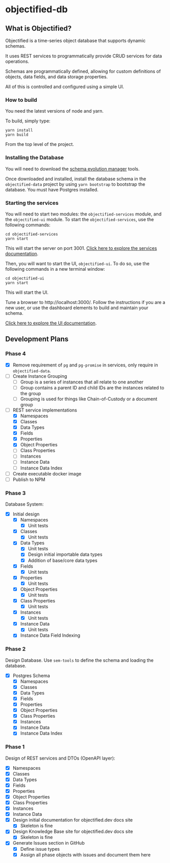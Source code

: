 # objectified-db

## What is Objectified?

Objectified is a time-series object database that supports dynamic schemas.

It uses REST services to programmatically provide CRUD services for 
data operations.

Schemas are programmatically defined, allowing for custom definitions of
objects, data fields, and data storage properties.

All of this is controlled and configured using a simple UI.

### How to build

You need the latest versions of node and yarn.

To build, simply type:

```shell
yarn install
yarn build
```

From the top level of the project.

### Installing the Database

You will need to download the [schema evolution manager](https://github.com/mbryzek/schema-evolution-manager)
tools.

Once downloaded and installed, install the database schema in the `objectified-data`
project by using `yarn bootstrap` to bootstrap the database.  You must have
Postgres installed.

### Starting the services

You will need to start two modules: the `objectified-services` module, and
the `objectified-ui` module.  To start the `objectified-services`, use
the following commands:

```shell
cd objectified-services
yarn start
```

This will start the server on port 3001.  [Click here to explore the
services documentation](objectified-services/README.md).

Then, you will want to start the UI, `objectified-ui`.  To do so, use the
following commands in a new terminal window:

```shell
cd objectified-ui
yarn start
```

This will start the UI.

Tune a browser to http://localhost:3000/.  Follow the instructions if you
are a new user, or use the dashboard elements to build and maintain your
schema.

[Click here to explore the UI documentation](objectified-ui/README.md).

## Development Plans

### Phase 4

- [x] Remove requirement of `pg` and `pg-promise` in services, only require in `objectified-data`.
- [ ] Create Instance Grouping
  - [ ] Group is a series of instances that all relate to one another
  - [ ] Group contains a parent ID and child IDs are the instances related to the group
  - [ ] Grouping is used for things like Chain-of-Custody or a document group
- [ ] REST service implementations
  - [x] Namespaces
  - [x] Classes
  - [x] Data Types
  - [x] Fields
  - [x] Properties
  - [x] Object Properties
  - [ ] Class Properties
  - [ ] Instances
  - [ ] Instance Data
  - [ ] Instance Data Index
- [ ] Create executable docker image
- [ ] Publish to NPM

### Phase 3

Database System:

- [x] Initial design
  - [x] Namespaces
    - [x] Unit tests
  - [x] Classes
    - [x] Unit tests
  - [x] Data Types
    - [x] Unit tests
    - [x] Design initial importable data types
    - [x] Addition of base/core data types
  - [x] Fields
    - [x] Unit tests
  - [x] Properties
    - [x] Unit tests
  - [x] Object Properties
    - [x] Unit tests
  - [x] Class Properties
    - [x] Unit tests
  - [x] Instances
    - [x] Unit tests
  - [x] Instance Data
    - [x] Unit tests
  - [x] Instance Data Field Indexing

### Phase 2

Design Database.  Use `sem-tools` to define the schema and loading the database.

- [x] Postgres Schema
  - [x] Namespaces
  - [x] Classes
  - [x] Data Types
  - [x] Fields
  - [x] Properties
  - [x] Object Properties
  - [x] Class Properties
  - [x] Instances
  - [x] Instance Data
  - [x] Instance Data Index

### Phase 1

Design of REST services and DTOs (OpenAPI layer):

- [x] Namespaces
- [x] Classes
- [x] Data Types
- [x] Fields
- [x] Properties
- [x] Object Properties
- [x] Class Properties
- [x] Instances
- [x] Instance Data
- [x] Design initial documentation for objectified.dev docs site
  - [x] Skeleton is fine
- [x] Design Knowledge Base site for objectified.dev docs site
  - [x] Skeleton is fine
- [x] Generate Issues section in GitHub
  - [x] Define issue types
  - [x] Assign all phase objects with issues and document them here
